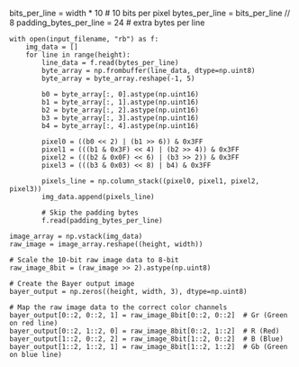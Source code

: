 bits_per_line = width * 10  # 10 bits per pixel
    bytes_per_line = bits_per_line // 8
    padding_bytes_per_line = 24  # extra bytes per line

    with open(input_filename, "rb") as f:
        img_data = []
        for line in range(height):
            line_data = f.read(bytes_per_line)
            byte_array = np.frombuffer(line_data, dtype=np.uint8)
            byte_array = byte_array.reshape(-1, 5)

            b0 = byte_array[:, 0].astype(np.uint16)
            b1 = byte_array[:, 1].astype(np.uint16)
            b2 = byte_array[:, 2].astype(np.uint16)
            b3 = byte_array[:, 3].astype(np.uint16)
            b4 = byte_array[:, 4].astype(np.uint16)

            pixel0 = ((b0 << 2) | (b1 >> 6)) & 0x3FF
            pixel1 = (((b1 & 0x3F) << 4) | (b2 >> 4)) & 0x3FF
            pixel2 = (((b2 & 0x0F) << 6) | (b3 >> 2)) & 0x3FF
            pixel3 = (((b3 & 0x03) << 8) | b4) & 0x3FF

            pixels_line = np.column_stack((pixel0, pixel1, pixel2, pixel3))
            img_data.append(pixels_line)

            # Skip the padding bytes
            f.read(padding_bytes_per_line)

    image_array = np.vstack(img_data)
    raw_image = image_array.reshape((height, width))

    # Scale the 10-bit raw image data to 8-bit
    raw_image_8bit = (raw_image >> 2).astype(np.uint8)

    # Create the Bayer output image
    bayer_output = np.zeros((height, width, 3), dtype=np.uint8)

    # Map the raw image data to the correct color channels
    bayer_output[0::2, 0::2, 1] = raw_image_8bit[0::2, 0::2]  # Gr (Green on red line)
    bayer_output[0::2, 1::2, 0] = raw_image_8bit[0::2, 1::2]  # R (Red)
    bayer_output[1::2, 0::2, 2] = raw_image_8bit[1::2, 0::2]  # B (Blue)
    bayer_output[1::2, 1::2, 1] = raw_image_8bit[1::2, 1::2]  # Gb (Green on blue line)

